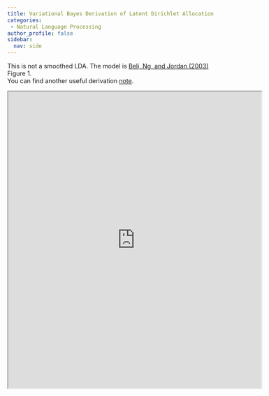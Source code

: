 ```yaml
---
title: Variational Bayes Derivation of Latent Dirichlet Allocation
categories:
 - Natural Language Processing
author_profile: false
sidebar:
  nav: side
---
```


This is not a smoothed LDA. The model is [Beli, Ng, and Jordan (2003)](http://www.jmlr.org/papers/volume3/blei03a/blei03a.pdf) Figure 1.  
You can find another useful derivation [note](http://chasen.org/~daiti-m/paper/lda-fullvb.pdf).

<iframe src="https://docs.google.com/viewer?srcid=0ByBohJYaUR1VNDZ3Z3FKdms0TUE&pid=explorer&efh=false&a=v&chrome=false&embedded=true" width="580px" height="680px"></iframe>
